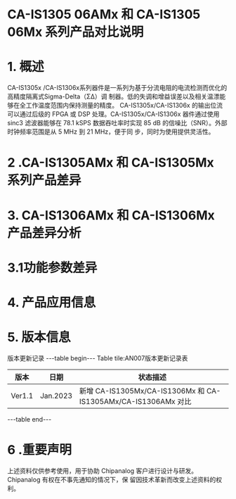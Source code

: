  # CA-IS1305 06AMx 和 CA-IS1305 06Mx 系列产品对比说明

 
# 1. 概述
CA-IS1305x /CA-IS1306x系列器件是一系列为基于分流电阻的电流检测而优化的高精度隔离式Sigma-Delta（ΣΔ）调
制器。低的失调和增益误差以及相关温漂能够在全工作温度范围内保持测量的精度。
CA-IS1305x/CA-IS1306x 的输出位流可以通过后级的 FPGA 或 DSP 处理。CA-IS1305x/CA-IS1306x 器件通过使用 sinc3 
滤波器能够在 78.1 kSPS 数据吞吐率时实现 85 dB 的信噪比（SNR）。外部时钟频率范围是从 5 MHz 到 21 MHz，便于同
步，同时为使用提供灵活性。


# 2 .CA-IS1305AMx 和 CA-IS1305Mx 系列产品差异


# 3. CA-IS1306AMx 和 CA-IS1306Mx 产品差异分析


# 3.1功能参数差异


# 4. 产品应用信息


# 5. 版本信息
 版本更新记录
---table begin---
Table tile:AN007版本更新记录表

| 版本   | 日期      | 状态描述                                                     |
|------|---------|-----------------------------------------------------------|
| Ver1.1 | Jan.2023 | 新增 CA-IS1305Mx/CA-IS1306Mx 和 CA-IS1305AMx/CA-IS1306AMx 对比 |
---table end---


# 6 .重要声明
上述资料仅供参考使用，用于协助 Chipanalog 客户进行设计与研发。Chipanalog 有权在不事先通知的情况下，保
留因技术革新而改变上述资料的权利。


